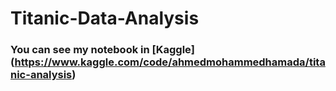 # Titanic-Data-Analysis


###  You can see my notebook in [Kaggle] (https://www.kaggle.com/code/ahmedmohammedhamada/titanic-analysis)
